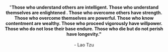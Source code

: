 <p align="center">
  "<strong>Those who understand others are intelligent. Those who understand themselves are enlightened . Those who overcome others have strength. Those who overcome themselves are powerful. Those who know contentment are wealthy. Those who proceed vigorously have willpower. Those who do not lose their base endure. Those who die but do not perish have longevity."</strong><br><br> - Lao Tzu
    <br>
  </p>


